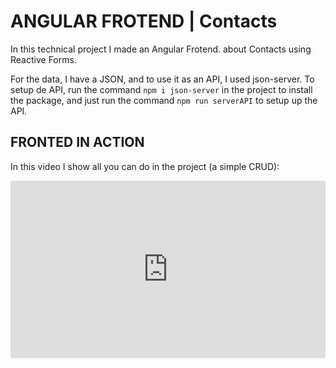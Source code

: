 # ANGULAR FROTEND | Contacts
In this technical project I made an Angular Frotend. about Contacts using Reactive Forms.

For the data, I have a JSON, and to use it as an API, I used json-server. To setup de API, run the command `npm i json-server` in the project to install the package, and just run the command `npm run serverAPI` to setup up the API.

## FRONTED IN ACTION
In this video I show all you can do in the project (a simple CRUD):

<div style="width:100%;height:0px;position:relative;padding-bottom:56.250%;"><iframe src="https://streamable.com/e/i9v32l" frameborder="0" width="100%" height="100%" allowfullscreen style="width:100%;height:100%;position:absolute;left:0px;top:0px;overflow:hidden;"></iframe></div>


